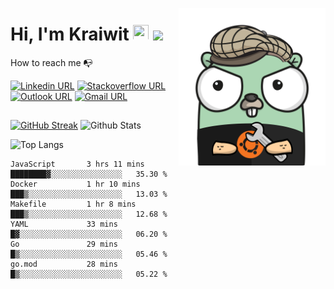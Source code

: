[//]: # (<img align="right" width="235" src="https://github.com/arsmn/arsmn/blob/main/magician_gopher.png">)
<img align="right" width="235" src="assets/img/my_gopher.png">

# Hi, I'm Kraiwit <img src="https://media.giphy.com/media/hvRJCLFzcasrR4ia7z/giphy.gif" width="25px" height="25px"> ![](https://komarev.com/ghpvc/?username=parlarlax&label=PROFILE+VIEWS)

How to reach me :mailbox_with_no_mail:

[![Linkedin URL](https://img.shields.io/badge/LinkedIn-0077B5?style=for-the-badge&logo=linkedin&logoColor=white)](https://www.linkedin.com/in/kraiwit-tongkul-545b0b64/)
[![Stackoverflow URL](https://img.shields.io/badge/Stackoverflow-ef8236?style=for-the-badge&logo=stackoverflow&logoColor=white)](https://stackoverflow.com/users/15555894/lax-tongkul)
[![Outlook URL](https://img.shields.io/badge/Outlook-0078D4?style=for-the-badge&logo=microsoft-outlook&logoColor=white)](mailto:lax.ltk@outlook.com)
[![Gmail URL](https://img.shields.io/badge/Gmail-D14836?style=for-the-badge&logo=gmail&logoColor=white)](mailto:lax.ltk@gmail.com)




##
[![GitHub Streak](https://github-readme-streak-stats.herokuapp.com?user=parlarlax&theme=dark)](https://git.io/streak-stats)
![Github Stats](https://github-readme-stats.vercel.app/api?username=parlarlax&show_icons=true&theme=github_dark&include_all_commits=true&custom_title=GitHub%20Stats)

![Top Langs](https://github-readme-stats.vercel.app/api/top-langs/?username=parlarlax&hide=css,html&theme=github_dark&layout=compact)

<!--START_SECTION:waka-->

```text
JavaScript       3 hrs 11 mins   ████████▓░░░░░░░░░░░░░░░░   35.30 %
Docker           1 hr 10 mins    ███▒░░░░░░░░░░░░░░░░░░░░░   13.03 %
Makefile         1 hr 8 mins     ███▒░░░░░░░░░░░░░░░░░░░░░   12.68 %
YAML             33 mins         █▓░░░░░░░░░░░░░░░░░░░░░░░   06.20 %
Go               29 mins         █▒░░░░░░░░░░░░░░░░░░░░░░░   05.46 %
go.mod           28 mins         █▒░░░░░░░░░░░░░░░░░░░░░░░   05.22 %
```

<!--END_SECTION:waka-->
